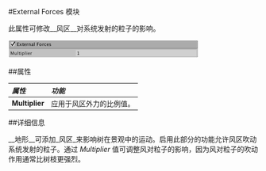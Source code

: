 #External Forces 模块

此属性可修改__风区__对系统发射的粒子的影响。

![](../uploads/Main/PartSysExtForcesInsp.png) 

##属性

|**_属性_** |**_功能_** |
|:---|:---|
|__Multiplier__ |应用于风区外力的比例值。 |

##详细信息

__地形__可添加_风区_来影响树在景观中的运动。启用此部分的功能允许风区吹动系统发射的粒子。通过 _Multiplier_ 值可调整风对粒子的影响，因为风对粒子的吹动作用通常比树枝更强烈。
